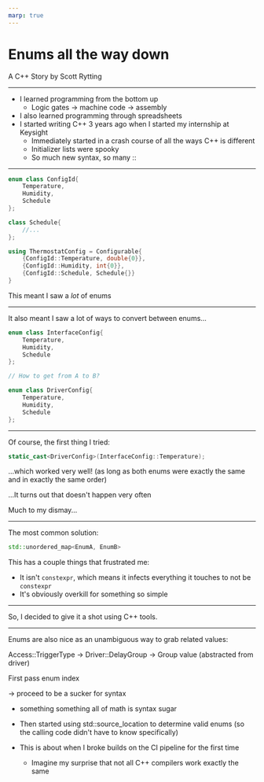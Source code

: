 ```yaml
---
marp: true
---
```

# Enums all the way down

A C++ Story by Scott Rytting

---

- I learned programming from the bottom up
    - Logic gates -> machine code -> assembly
- I also learned programming through spreadsheets
- I started writing C++ 3 years ago when I started my internship at Keysight
    - Immediately started in a crash course of all the ways C++ is different
    - Initializer lists were spooky
    - So much new syntax, so many ::

---

```cpp
enum class ConfigId{
    Temperature,
    Humidity,
    Schedule
};

class Schedule{
    //...
};

using ThermostatConfig = Configurable{
    {ConfigId::Temperature, double{0}},
    {ConfigId::Humidity, int{0}},
    {ConfigId::Schedule, Schedule{}}
}
```

This meant I saw a *lot* of enums

---

It also meant I saw a lot of ways to convert between enums...

```cpp
enum class InterfaceConfig{
    Temperature,
    Humidity,
    Schedule
};

// How to get from A to B?

enum class DriverConfig{
    Temperature,
    Humidity,
    Schedule
};
```

---

Of course, the first thing I tried:
```cpp
static_cast<DriverConfig>(InterfaceConfig::Temperature);
```

...which worked very well!
(as long as both enums were exactly the same and in exactly the same order)

...It turns out that doesn't happen very often

Much to my dismay...

---

The most common solution:
```cpp
std::unordered_map<EnumA, EnumB>
```

This has a couple things that frustrated me:
- It isn't `constexpr`, which means it infects everything it touches to not be `constexpr`
- It's obviously overkill for something so simple

---

So, I decided to give it a shot using C++ tools.


---

Enums are also nice as an unambiguous way to grab related values:

Access::TriggerType -> Driver::DelayGroup -> Group value (abstracted from driver)

First pass enum index

-> proceed to be a sucker for syntax
 - something something all of math is syntax sugar


- Then started using std::source_location to determine valid enums (so the calling code didn't have to know specifically)

- This is about when I broke builds on the CI pipeline for the first time
    - Imagine my surprise that not all C++ compilers work exactly the same
